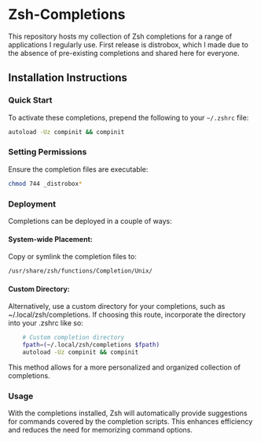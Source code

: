 # Zsh-Completions
This repository hosts my collection of Zsh completions for a range of applications I regularly use. First release is distrobox, which I made due to the absence of pre-existing completions and shared here for everyone.
## Installation Instructions
### Quick Start
To activate these completions, prepend the following to your `~/.zshrc` file:
```bash
autoload -Uz compinit && compinit
```
### Setting Permissions
Ensure the completion files are executable:
```bash
chmod 744 _distrobox*
```
### Deployment
Completions can be deployed in a couple of ways:
#### System-wide Placement:
Copy or symlink the completion files to:
```bash
/usr/share/zsh/functions/Completion/Unix/
```
#### Custom Directory:
Alternatively, use a custom directory for your completions, such as ~/.local/zsh/completions. If choosing this route, incorporate the directory into your .zshrc like so:
```bash
    # Custom completion directory
    fpath=(~/.local/zsh/completions $fpath)
    autoload -Uz compinit && compinit
```
This method allows for a more personalized and organized collection of completions.
### Usage
With the completions installed, Zsh will automatically provide suggestions for commands covered by the completion scripts. This enhances efficiency and reduces the need for memorizing command options.
